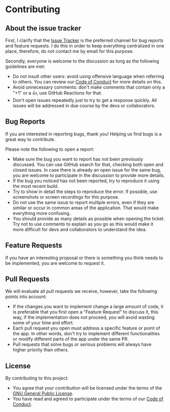 # Contributing

## About the issue tracker

First, I clarify that the [Issue Tracker](https://github.com/mardous/GeetMusic/issues) is the preferred channel for bug reports and feature requests. I do this in order to keep everything centralized in one place, therefore, do not contact me by email for this purpose.

Secondly, everyone is welcome to the discussion as long as the following guidelines are met:

- Do not insult other users: avoid using offensive language when referring to others. You can review our [Code of Conduct](CODE_OF_CONDUCT.md) for more details on this.
- Avoid unnecessary comments: don't make comments that contain only a "+1" or a 👍, use GitHub Reactions for that.
- Don't open issues repeatedly just to try to get a response quickly. All issues will be addressed in due course by the devs or collaborators.

## Bug Reports

If you are interested in reporting bugs, thank you! Helping us find bugs is a great way to contribute.

Please note the following to open a report:

- Make sure the bug you want to report has not been previously discussed. You can use GitHub search for that, checking both open and closed issues. In case there is already an open issue for the same bug, you are welcome to participate in the discussion to provide more details.
- If the bug you noticed has not been reported, try to reproduce it using the most recent build.
- Try to show in detail the steps to reproduce the error. If possible, use screenshots or screen recordings for this purpose.
- Do not use the same issue to report multiple errors, even if they are similar or occur in common areas of the application. That would make everything more confusing.
- You should provide as many details as possible when opening the ticket. Try not to use comments to explain as you go as this would make it more difficult for devs and collaborators to understand the idea.

## Feature Requests

If you have an interesting proposal or there is something you think needs to be implemented, you are welcome to request it.

## Pull Requests

We will evaluate all pull requests we receive, however, take the following points into account:

- If the changes you want to implement change a large amount of code, it is preferable that you first open a "Feature Request" to discuss it, this way, if the implementation does not proceed, you will avoid wasting some of your time and effort.
- Each pull request you open must address a specific feature or point of the app. In other words, don't try to implement different functionalities or modify different parts of the app under the same PR.
- Pull requests that solve bugs or serious problems will always have higher priority than others.

## License

By contributing to this project:

- You agree that your contribution will be licensed under the terms of the [GNU General Public License](LICENSE.md).
- You have read and agreed to participate under the terms of our [Code of Conduct](CODE_OF_CONDUCT.md).

